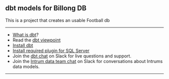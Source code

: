 ## dbt models for Billong DB
This is a project that creates an usable Football db


---
- [What is dbt](https://dbt.readme.io/docs/overview)?
- Read the [dbt viewpoint](https://dbt.readme.io/docs/viewpoint)
- [Install dbt](https://dbt.readme.io/docs/installation)
- [Install required plugin for SQL Server](https://github.com/mikaelene/dbt-sqlserver)
- Join the [dbt chat](http://ac-slackin.herokuapp.com/) on Slack for live questions and support.
- Join the [Intrum data team chat](https://intrum-sweden.slack.com/) on Slack for conversations about Intrums data models.

---


